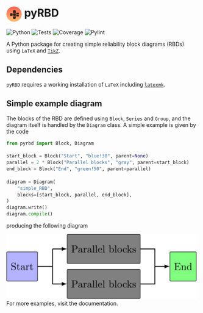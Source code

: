 # <img alt="pyRBDlogo" src=docs/images/logo.svg width=40 align=top> pyRBD

<img alt="Python" src="https://img.shields.io/badge/Python-3.11, 3.12, 3.13-blue?logo=python&link=None"> <img alt="Tests" src="https://img.shields.io/badge/Tests-Passing-darkgreen?logo=pytest&link=None"> <img alt="Coverage" src="https://img.shields.io/badge/Coverage-100%25-darkgreen?link=None"> <img alt="Pylint" src="https://img.shields.io/badge/Pylint-10%2F10-darkgreen?link=None">

A Python package for creating simple reliability block diagrams (RBDs) using `LaTeX` and [`TikZ`](https://en.wikipedia.org/wiki/PGF/TikZ).

## Dependencies
`pyRBD` requires a working installation of `LaTeX` including [`latexmk`](https://ctan.org/pkg/latexmk/).

## Simple example diagram
The blocks of the RBD are defined using `Block`, `Series` and `Group`, and the diagram itself is handled by the `Diagram` class. A simple example is given by the code
```python
from pyrbd import Block, Diagram

start_block = Block("Start", "blue!30", parent=None)
parallel = 2 * Block("Parallel blocks", "gray", parent=start_block)
end_block = Block("End", "green!50", parent=parallel)

diagram = Diagram(
    "simple_RBD",
    blocks=[start_block, parallel, end_block],
)
diagram.write()
diagram.compile()
```
producing the following diagram
<div><img src="docs/examples/simple_RBD.svg" width=500/></div>
For more examples, visit the documentation.
